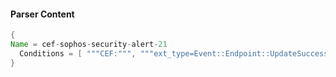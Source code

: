 #### Parser Content
```Java
{
Name = cef-sophos-security-alert-21
  Conditions = [ """CEF:""", """ext_type=Event::Endpoint::UpdateSuccess""" ]
}
```